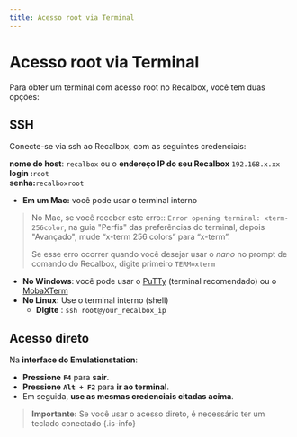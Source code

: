 ```yaml
---
title: Acesso root via Terminal
---
```


# Acesso root via Terminal

Para obter um terminal com acesso root no Recalbox, você tem duas opções:

## **SSH** <a id="ssh"></a>

Conecte-se via ssh ao Recalbox, com as seguintes credenciais:

**nome do host**: `recalbox` ou o **endereço IP do seu Recalbox** `192.168.x.xx`   
**login :**`root`   
**senha:**`recalboxroot`

* **Em um Mac:** você pode usar o terminal interno

> No Mac, se você receber este erro:: `Error opening terminal: xterm-256color`, na guia "Perfis" das preferências do terminal, depois "Avançado", mude “x-term 256 colors” para “x-term”.
>
> Se esse erro ocorrer quando você desejar usar o _nano_ no prompt de comando do Recalbox, digite primeiro `TERM=xterm`

* **No Windows**: você pode usar o [PuTTy](https://www.chiark.greenend.org.uk/~sgtatham/putty/latest.html) \(terminal recomendado\) ou o [MobaXTerm](https://mobaxterm.mobatek.net/)​
* **No Linux:** Use o terminal interno \(shell\)
  * **Digite** : `ssh root@your_recalbox_ip`

## Acesso direto <a id="acesso-direto"></a>

Na **interface do Emulationstation**:

* **Pressione** **`F4`** para **sair**.
* **Pressione** **`Alt + F2`** para **ir ao terminal**.
* Em seguida, **use as mesmas credenciais citadas acima**.


>**Importante:** Se você usar o acesso direto, é necessário ter um teclado conectado
{.is-info}

